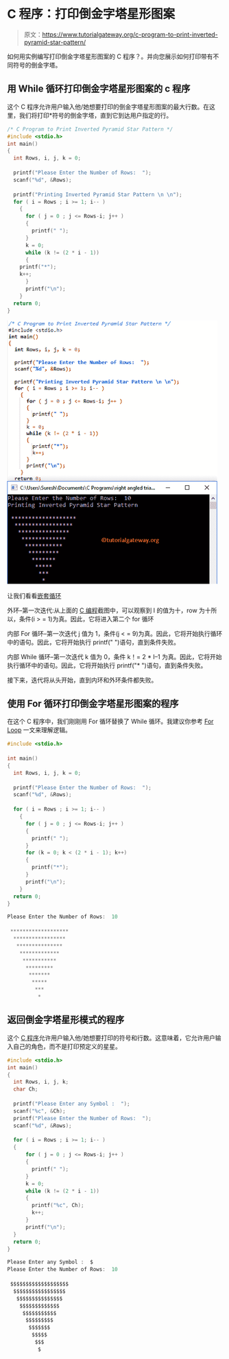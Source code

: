 # C 程序：打印倒金字塔星形图案

> 原文：<https://www.tutorialgateway.org/c-program-to-print-inverted-pyramid-star-pattern/>

如何用实例编写打印倒金字塔星形图案的 C 程序？。并向您展示如何打印带有不同符号的倒金字塔。

## 用 While 循环打印倒金字塔星形图案的 c 程序

这个 C 程序允许用户输入他/她想要打印的倒金字塔星形图案的最大行数。在这里，我们将打印*符号的倒金字塔，直到它到达用户指定的行。

```c
/* C Program to Print Inverted Pyramid Star Pattern */
#include <stdio.h>
int main() 
{
  int Rows, i, j, k = 0;

  printf("Please Enter the Number of Rows:  ");
  scanf("%d", &Rows);

  printf("Printing Inverted Pyramid Star Pattern \n \n");
  for ( i = Rows ; i >= 1; i-- ) 
    {
      for ( j = 0 ; j <= Rows-i; j++ ) 
      {
      	printf(" ");    	
      }
      k = 0;
      while (k != (2 * i - 1))
      {
	printf("*"); 
	k++;
      }
      printf("\n");
    }
  return 0;
}
```

![C Program to Print Inverted Pyramid Star Pattern 1](img/21199dac9cd0f440ac10ebeb930823cd.png)

让我们看看[嵌套循环](https://www.tutorialgateway.org/for-loop-in-c-programming/)

外环–第一次迭代:从上面的 [C 编程](https://www.tutorialgateway.org/c-programming/)截图中，可以观察到 I 的值为十，row 为十所以，条件(i > = 1)为真。因此，它将进入第二个 for 循环

内部 For 循环–第一次迭代
j 值为 1，条件(j < = 9)为真。因此，它将开始执行循环中的语句。因此，它将开始执行 printf(" ")语句，直到条件失败。

内部 While 循环–第一次迭代
k 值为 0，条件 k！= 2 * I–1 为真。因此，它将开始执行循环中的语句。因此，它将开始执行 printf("* ")语句，直到条件失败。

接下来，迭代将从头开始，直到内环和外环条件都失败。

## 使用 For 循环打印倒金字塔星形图案的程序

在这个 C 程序中，我们刚刚用 For 循环替换了 While 循环。我建议你参考 [For Loop](https://www.tutorialgateway.org/for-loop-in-c-programming/) 一文来理解逻辑。

```c
#include <stdio.h>

int main() 
{
  int Rows, i, j, k = 0;

  printf("Please Enter the Number of Rows:  ");
  scanf("%d", &Rows);

  for ( i = Rows ; i >= 1; i-- ) 
    {
      for ( j = 0 ; j <= Rows-i; j++ ) 
      {
      	printf(" ");    	
	  }
	  for (k = 0; k < (2 * i - 1); k++)
	  {
	  	printf("*"); 
	  }
      printf("\n");
    }
  return 0;
}
```

```c
Please Enter the Number of Rows:  10

 *******************
  *****************
   ***************
    *************
     ***********
      *********
       *******
        *****
         ***
          *
```

## 返回倒金字塔星形模式的程序

这个 [C 程序](https://www.tutorialgateway.org/c-programming-examples/)允许用户输入他/她想要打印的符号和行数。这意味着，它允许用户输入自己的角色，而不是打印预定义的星星。

```c
#include <stdio.h>
int main() 
{
  int Rows, i, j, k;
  char Ch;

  printf("Please Enter any Symbol :  ");
  scanf("%c", &Ch); 	
  printf("Please Enter the Number of Rows:  ");
  scanf("%d", &Rows);

  for ( i = Rows ; i >= 1; i-- ) 
  {
      for ( j = 0 ; j <= Rows-i; j++ ) 
      {
      	printf(" ");    	
	  }
  	  k = 0;
	  while (k != (2 * i - 1))
	  {
	  	printf("%c", Ch); 
	  	k++;
	  }
      printf("\n");
  }
  return 0;
}
```

```c
Please Enter any Symbol :  $
Please Enter the Number of Rows:  10

 $$$$$$$$$$$$$$$$$$$
  $$$$$$$$$$$$$$$$$
   $$$$$$$$$$$$$$$
    $$$$$$$$$$$$$
     $$$$$$$$$$$
      $$$$$$$$$
       $$$$$$$
        $$$$$
         $$$
          $
```